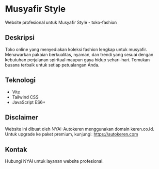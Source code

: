 # Musyafir Style

Website profesional untuk Musyafir Style - toko-fashion

## Deskripsi
Toko online yang menyediakan koleksi fashion lengkap untuk musyafir. Menawarkan pakaian berkualitas, nyaman, dan trendi yang sesuai dengan kebutuhan perjalanan spiritual maupun gaya hidup sehari-hari. Temukan busana terbaik untuk setiap petualangan Anda.

## Teknologi
- Vite
- Tailwind CSS
- JavaScript ES6+

## Disclaimer
Website ini dibuat oleh NYAI-Autokeren menggunakan domain keren.co.id.
Untuk upgrade ke paket premium, kunjungi: https://autokeren.com

## Kontak
Hubungi NYAI untuk layanan website profesional.
